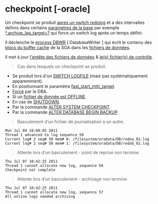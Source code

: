 # checkpoint [-oracle]

Un checkpoint se produit <u>apres un switch redolog</u> et a des intervalles definis dans certains <u>parametres de la base</u> par exemple <u>*.archive_lag_target=?</u> qui force un switch log après un temps défini.

Il déclenche le <u>process DBWR</u> [ DatabaseWriter ] qui écrit le contenu des <u>blocs du buffer cache</u> de la SGA dans les <u>fichiers de données</u>.

Il met à jour <u>l'entête des fichiers de données</u> & <u>le(s) fichier(s) de contrôle</u>.

> Cas dans lesquels un checkpoint se produit.

- Se produit lors d'un <u>SWITCH LOGFILE</u> (mais pas systématiquement apparemment).
- En positionnant le paramètre <u>fast_start_mttr_target</u>.
- <u>Forcé</u> par le DBA.
- Si un <u>fichier de donnée est OFFLINE</u>.
- En cas de <u>SHUTDOWN</u>.
- Par la commande <u>ALTER SYSTEM CHECKPOINT</u>.
- Par la commande <u>ALTER DATABASE BEGIN BACKUP</u>.

> Basculement d’un fichier de journalisation a un autre.

```
Mon Jul 04 10:08:05 2011
Thread 1 advanced to log sequence 50
Current log# 2 seq# 50 mem# 0: /filesystem/oradata/DB/redoa_02.log
Current log# 2 seq# 50 mem# 1: /filesystem/oradata/DB/redob_02.log
```

> Attente lors d’un basculement - point de reprise non termine.

```
Thu Jul 07 10:42:25 2011
Thread 1 cannot allocate new log, sequence 56
Checkpoint not complete
```

> Attente lors d’un basculement - archivage non termine.

```
Thu Jul 07 10:42:25 2011
Thread 1 cannot allocate new log, sequence 57
All online logs needed archiving
```